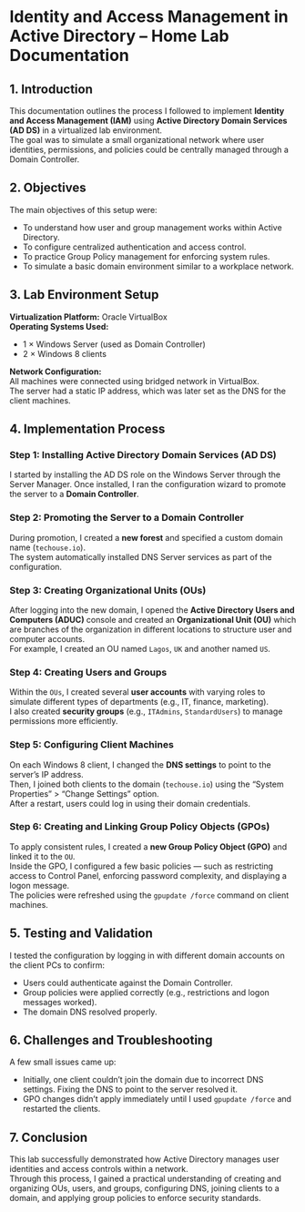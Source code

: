 # Identity and Access Management in Active Directory – Home Lab Documentation

## 1. Introduction

This documentation outlines the process I followed to implement **Identity and Access Management (IAM)** using **Active Directory Domain Services (AD DS)** in a virtualized lab environment.  
The goal was to simulate a small organizational network where user identities, permissions, and policies could be centrally managed through a Domain Controller.

## 2. Objectives

The main objectives of this setup were:

- To understand how user and group management works within Active Directory.  
- To configure centralized authentication and access control.  
- To practice Group Policy management for enforcing system rules.  
- To simulate a basic domain environment similar to a workplace network.

## 3. Lab Environment Setup

**Virtualization Platform:** Oracle VirtualBox  
**Operating Systems Used:**  
- 1 × Windows Server (used as Domain Controller)  
- 2 × Windows 8 clients  

**Network Configuration:**  
All machines were connected using bridged network in VirtualBox.  
The server had a static IP address, which was later set as the DNS for the client machines.

## 4. Implementation Process

### Step 1: Installing Active Directory Domain Services (AD DS)

I started by installing the AD DS role on the Windows Server through the Server Manager. Once installed, I ran the configuration wizard to promote the server to a **Domain Controller**.

### Step 2: Promoting the Server to a Domain Controller

During promotion, I created a **new forest** and specified a custom domain name (`techouse.io`).  
The system automatically installed DNS Server services as part of the configuration.

### Step 3: Creating Organizational Units (OUs)

After logging into the new domain, I opened the **Active Directory Users and Computers (ADUC)** console and created an **Organizational Unit (OU)** which are branches of the organization in different locations to structure user and computer accounts.  
For example, I created an OU named `Lagos`, `UK` and another named `US`.

### Step 4: Creating Users and Groups

Within the `OUs`, I created several **user accounts** with varying roles to simulate different types of departments (e.g., IT, finance, marketing).  
I also created **security groups** (e.g., `ITAdmins`, `StandardUsers`) to manage permissions more efficiently.

### Step 5: Configuring Client Machines

On each Windows 8 client, I changed the **DNS settings** to point to the server’s IP address.  
Then, I joined both clients to the domain (`techouse.io`) using the “System Properties” > “Change Settings” option.  
After a restart, users could log in using their domain credentials.

### Step 6: Creating and Linking Group Policy Objects (GPOs)

To apply consistent rules, I created a **new Group Policy Object (GPO)** and linked it to the `OU`.  
Inside the GPO, I configured a few basic policies — such as restricting access to Control Panel, enforcing password complexity, and displaying a logon message.  
The policies were refreshed using the `gpupdate /force` command on client machines.

## 5. Testing and Validation

I tested the configuration by logging in with different domain accounts on the client PCs to confirm:

- Users could authenticate against the Domain Controller.  
- Group policies were applied correctly (e.g., restrictions and logon messages worked).  
- The domain DNS resolved properly.

## 6. Challenges and Troubleshooting

A few small issues came up:

- Initially, one client couldn’t join the domain due to incorrect DNS settings. Fixing the DNS to point to the server resolved it.  
- GPO changes didn’t apply immediately until I used `gpupdate /force` and restarted the clients.

## 7. Conclusion

This lab successfully demonstrated how Active Directory manages user identities and access controls within a network.  
Through this process, I gained a practical understanding of creating and organizing OUs, users, and groups, configuring DNS, joining clients to a domain, and applying group policies to enforce security standards.

